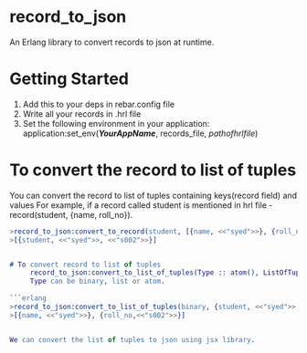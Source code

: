 # record_to_json
An Erlang library to convert records to json at runtime.

# Getting Started
 1. Add this to your deps in rebar.config file
 2. Write all your records in .hrl file
 3. Set the following environment in your application: 
      application:set_env(***YourAppName***, records_file, *pathofhrlfile*)
 
 # To convert the record to list of tuples
 You can convert the record to list of tuples containing keys(record field) and values
 For example, if a record called student is mentioned in hrl file
 -record(student, {name, roll_no}).
 
 ```erlang
 >record_to_json:convert_to_record(student, [{name, <<"syed">>}, {roll_no,<<"s002">>}]).
 >[{student, <<"syed">>, <<"s002">>}]
 
 
 # To convert record to list of tuples
      record_to_json:convert_to_list_of_tuples(Type :: atom(), ListOfTuples :: list())
      Type can be binary, list or atom. 
     
 ```erlang
 >record_to_json:convert_to_list_of_tuples(binary, {student, <<"syed">>, <<"s002">>}).
 >[{name, <<"syed">>}, {roll_no,<<"s002">>}]
 
 
 We can convert the list of tuples to json using jsx library.
 
